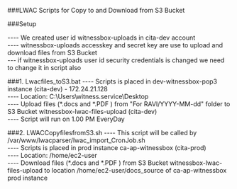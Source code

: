 ###LWAC Scripts for Copy to and Download from S3 Bucket

###Setup

---- We created user id witnessbox-uploads in cita-dev account <br />
---- witnessbox-uploads accesskey and secret key are use to upload and download files from S3 Bucket <br />
 --- if witnessbox-uploads user id security credentials is changed we need to change it in script also <br />

###1. Lwacfiles_toS3.bat
---- Scripts is placed in dev-witnessbox-pop3 instance (cita-dev) - 172.24.21.128 <br /> 
---- Location: C:\Users\witness.service\Desktop <br />
---- Upload files (*.docs and *.PDF ) from "For RAVI/YYYY-MM-dd" folder to S3 Bucket  witnessbox-lwac-files-upload (cita-dev) <br />
---- Script will run on 1.00 PM EveryDay <br />


###2. LWACCopyfilesfromS3.sh
---- This script will be called by /var/www/lwacparser/lwac_import_CronJob.sh <br />
---- Scripts is placed in prod  instance ca-ap-witnessbox (cita-prod) <br />
---- Location: /home/ec2-user <br />
---- Download files (*.docs and *.PDF ) from S3 Bucket  witnessbox-lwac-files-upload to location /home/ec2-user/docs_source of ca-ap-witnessbox prod instance <br />
